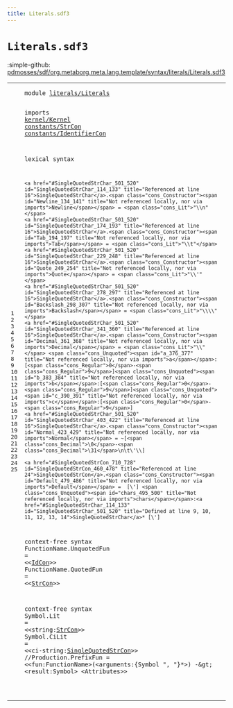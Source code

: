 ```yaml
---
title: Literals.sdf3
---
```


# `Literals.sdf3`

:simple-github: [pdmosses/sdf/org.metaborg.meta.lang.template/syntax/literals/Literals.sdf3]

[pdmosses/sdf/org.metaborg.meta.lang.template/syntax/literals/Literals.sdf3]: https://github.com/pdmosses/sdf/blob/master/org.metaborg.meta.lang.template/syntax/literals/Literals.sdf3 "The source file on GitHub"

<div class="sdf3"><table class="highlighttable"><tbody><tr><td class="linenos"><div class="linenodiv"><pre><span></span>1
2
3
4
5
6
7
8
9
10
11
12
13
14
15
16
17
18
19
20
21
22
23
24
25
</pre></div></td>
<td class="code"><pre><code><span class="keyword">module</span> <a href="../../sdf2-core/Sdf2-Syntax.sdf3#literals/Literals_254_271" id="literals/Literals_7_24" title="Referenced at ../../sdf2-core/Sdf2-Syntax.sdf3 line 12">literals/Literals</a>
 
<span class="keyword">imports</span> <a href="../../kernel/Kernel.sdf3#kernel/Kernel_7_20" id="kernel/Kernel_35_48" title="Defined at ../../kernel/Kernel.sdf3 line 1">kernel/Kernel</a> 
 <a href="../../constants/StrCon.sdf3#constants/StrCon_7_23" id="constants/StrCon_51_67" title="Defined at ../../constants/StrCon.sdf3 line 1">constants/StrCon</a>
 <a href="../../constants/IdentifierCon.sdf3#constants/IdentifierCon_7_30" id="constants/IdentifierCon_69_92" title="Defined at ../../constants/IdentifierCon.sdf3 line 1">constants/IdentifierCon</a>

<span class="keyword">lexical syntax</span>

    <a href="#SingleQuotedStrChar_501_520" id="SingleQuotedStrChar_114_133" title="Referenced at line 16">SingleQuotedStrChar</a>.<span class="cons_Constructor"><span id="Newline_134_141" title="Not referenced locally, nor via imports">Newline</span></span> = <span class="cons_Lit">"\\n"</span>                    
    <a href="#SingleQuotedStrChar_501_520" id="SingleQuotedStrChar_174_193" title="Referenced at line 16">SingleQuotedStrChar</a>.<span class="cons_Constructor"><span id="Tab_194_197" title="Not referenced locally, nor via imports">Tab</span></span> = <span class="cons_Lit">"\\t"</span>                   
    <a href="#SingleQuotedStrChar_501_520" id="SingleQuotedStrChar_229_248" title="Referenced at line 16">SingleQuotedStrChar</a>.<span class="cons_Constructor"><span id="Quote_249_254" title="Not referenced locally, nor via imports">Quote</span></span> = <span class="cons_Lit">"\\'"</span>           
    <a href="#SingleQuotedStrChar_501_520" id="SingleQuotedStrChar_278_297" title="Referenced at line 16">SingleQuotedStrChar</a>.<span class="cons_Constructor"><span id="Backslash_298_307" title="Not referenced locally, nor via imports">Backslash</span></span> = <span class="cons_Lit">"\\\\"</span>                    
    <a href="#SingleQuotedStrChar_501_520" id="SingleQuotedStrChar_341_360" title="Referenced at line 16">SingleQuotedStrChar</a>.<span class="cons_Constructor"><span id="Decimal_361_368" title="Not referenced locally, nor via imports">Decimal</span></span> = <span class="cons_Lit">"\\"</span> <span class="cons_Unquoted"><span id="a_376_377" title="Not referenced locally, nor via imports">a</span></span>:[<span class="cons_Regular">0</span>-<span class="cons_Regular">9</span>]<span class="cons_Unquoted"><span id="b_383_384" title="Not referenced locally, nor via imports">b</span></span>:[<span class="cons_Regular">0</span>-<span class="cons_Regular">9</span>]<span class="cons_Unquoted"><span id="c_390_391" title="Not referenced locally, nor via imports">c</span></span>:[<span class="cons_Regular">0</span>-<span class="cons_Regular">9</span>] 
    <a href="#SingleQuotedStrChar_501_520" id="SingleQuotedStrChar_403_422" title="Referenced at line 16">SingleQuotedStrChar</a>.<span class="cons_Constructor"><span id="Normal_423_429" title="Not referenced locally, nor via imports">Normal</span></span> = ~[<span class="cons_Decimal">\0</span>-<span class="cons_Decimal">\31</span>\n\t\'\\] 
    
    <a href="#SingleQuotedStrCon_710_728" id="SingleQuotedStrCon_460_478" title="Referenced at line 24">SingleQuotedStrCon</a>.<span class="cons_Constructor"><span id="Default_479_486" title="Not referenced locally, nor via imports">Default</span></span> =  [\'] <span class="cons_Unquoted"><span id="chars_495_500" title="Not referenced locally, nor via imports">chars</span></span>:<a href="#SingleQuotedStrChar_114_133" id="SingleQuotedStrChar_501_520" title="Defined at line 9, 10, 11, 12, 13, 14">SingleQuotedStrChar</a>* [\'] 
    
<span class="keyword">context-free syntax</span>
        <span id="FunctionName_554_566" title="Not referenced locally, nor via imports">FunctionName</span>.<span class="cons_Constructor"><span id="UnquotedFun_567_578" title="Not referenced locally, nor via imports">UnquotedFun</span></span> = &lt;&lt;<a href="../../constants/IdentifierCon.sdf3#IdCon_114_119" id="IdCon_583_588" title="Defined at ../../constants/IdentifierCon.sdf3 line 6">IdCon</a>&gt;&gt;
        <span id="FunctionName_592_604" title="Not referenced locally, nor via imports">FunctionName</span>.<span class="cons_Constructor"><span id="QuotedFun_605_614" title="Not referenced locally, nor via imports">QuotedFun</span></span> = &lt;&lt;<a href="../../constants/StrCon.sdf3#StrCon_323_329" id="StrCon_619_625" title="Defined at ../../constants/StrCon.sdf3 line 12">StrCon</a>&gt;&gt;
        
<span class="keyword">context-free syntax</span>
        <span id="Symbol_651_657" title="Not referenced locally, nor via imports">Symbol</span>.<span class="cons_Constructor"><span id="Lit_658_661" title="Not referenced locally, nor via imports">Lit</span></span> = &lt;&lt;<span class="cons_Unquoted"><span id="string_666_672" title="Not referenced locally, nor via imports">string</span></span>:<a href="../../constants/StrCon.sdf3#StrCon_323_329" id="StrCon_673_679" title="Defined at ../../constants/StrCon.sdf3 line 12">StrCon</a>&gt;&gt;
        <span id="Symbol_683_689" title="Not referenced locally, nor via imports">Symbol</span>.<span class="cons_Constructor"><span id="CiLit_690_695" title="Not referenced locally, nor via imports">CiLit</span></span> = &lt;&lt;<span class="cons_Unquoted"><span id="ci-string_700_709" title="Not referenced locally, nor via imports">ci-string</span></span>:<a href="#SingleQuotedStrCon_460_478" id="SingleQuotedStrCon_710_728" title="Defined at line 16">SingleQuotedStrCon</a>&gt;&gt;
        <span class="layout">//Production.PrefixFun = &lt;&lt;fun:FunctionName&gt;(&lt;arguments:{Symbol ", "}*&gt;) -\&gt; &lt;result:Symbol&gt; &lt;Attributes&gt;&gt;</span>

</code></pre></td></tr></tbody></table></div>